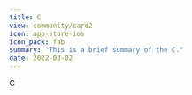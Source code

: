 ```yaml
---
title: C
view: community/card2
icon: app-store-ios
icon_pack: fab
summary: "This is a brief summary of the C."
date: 2022-03-02
---
```


C